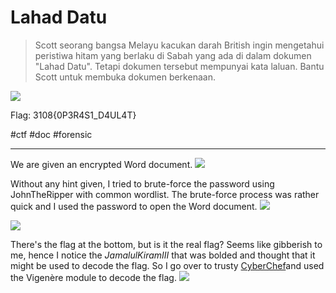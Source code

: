 # Lahad Datu
> Scott seorang bangsa Melayu kacukan darah British ingin mengetahui peristiwa hitam yang berlaku di Sabah yang ada di dalam dokumen "Lahad Datu". Tetapi dokumen tersebut mempunyai kata laluan. Bantu Scott untuk membuka dokumen berkenaan.

![](https://i.imgur.com/mMc7GNB.png)

Flag: 3108{0P3R4S1_D4UL4T}

#ctf #doc #forensic 

---
We are given an encrypted Word document. 
![](https://i.imgur.com/smeTOEU.png)

Without any hint given,  I tried to brute-force the password using JohnTheRipper with common wordlist. The brute-force process was rather quick and I used the password to open the Word document.
![](https://i.imgur.com/5Sp1Eky.png)

![](https://i.imgur.com/Rc6u1A5.png)

There's the flag at the bottom, but is it the real flag? Seems like gibberish to me, hence I notice the *JamalulKiramIII* that was bolded and thought that it might be used to decode the flag. So I go over to trusty [CyberChef](https://gchq.github.io/CyberChef/#recipe=Vigen%C3%A8re_Decode('JamalulKiramIII')&input=MzEwOHswWTNSNEUxX0Q0RkY0RX0)and used the Vigenère module to decode the flag.
![](https://i.imgur.com/Lh5U7XS.png)

